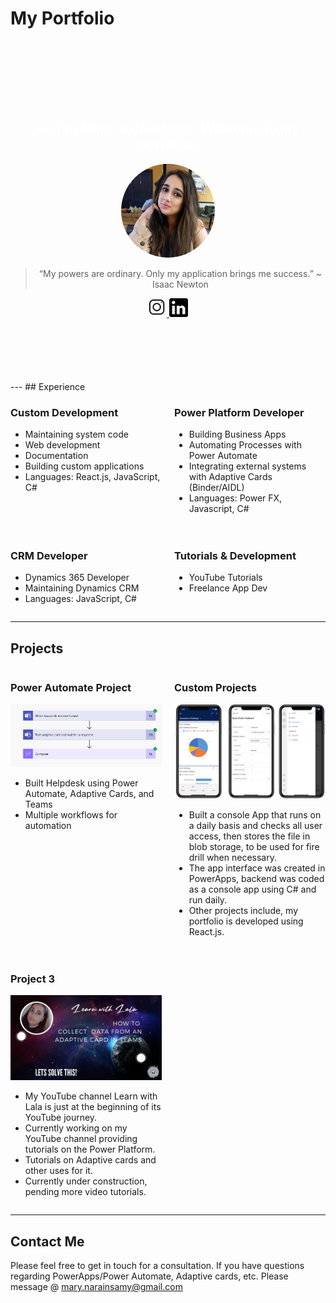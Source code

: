 # My Portfolio
<div style="background-image: url('./background_image.jpg'); background-size: cover; padding: 100px 0; text-align: center; color: white;">
  <h2>Hi, I'm Mary, a developer. Welcome to my portfolio!</h2>
  <img src="./profile_picture_adjusted.png" alt="Profile Picture" style="width: 150px; height: 150px; border-radius: 50%;">
  <blockquote>
    “My powers are ordinary. Only my application brings me success.” ~ Isaac Newton
  </blockquote>
  <a href="https://www.instagram.com/learnwlala/">
    <img src="./instagram.png" alt="Instagram" style="width: 30px; height: 30px;">
  </a>
  <a href="https://www.linkedin.com/in/mary-narainsamy-294bb0102/">
    <img src="./linkedin.png" alt="LinkedIn" style="width: 30px; height: 30px;">
  </a>
</div>
---
## Experience
<div style="display: grid; grid-template-columns: 1fr 1fr; grid-gap: 20px;">
  <div>
    <h3>Custom Development</h3>
    <ul>
      <li>Maintaining system code</li>
      <li>Web development</li>
      <li>Documentation</li>
      <li>Building custom applications</li>
      <li>Languages: React.js, JavaScript, C#</li>
    </ul>
  </div>
  <div>
    <h3>Power Platform Developer</h3>
    <ul>
      <li>Building Business Apps</li>
      <li>Automating Processes with Power Automate</li>
      <li>Integrating external systems with Adaptive Cards (Binder/AIDL)</li>
      <li>Languages: Power FX, Javascript, C#</li>
    </ul>
  </div>
  <div>
    <h3>CRM Developer</h3>
    <ul>
      <li>Dynamics 365 Developer</li>
      <li>Maintaining Dynamics CRM</li>
      <li>Languages: JavaScript, C#</li>
    </ul>
  </div>
  <div>
    <h3>Tutorials & Development</h3>
    <ul>
      <li>YouTube Tutorials</li>
      <li>Freelance App Dev</li>
    </ul>
  </div>
</div>

---

## Projects
<div style="display: grid; grid-template-columns: 1fr 1fr; grid-gap: 20px;">
  <div>
    <h3>Power Automate Project</h3>
    <img src="./Project2Image.png" alt="Project 1">
    <ul>
      <li>Built Helpdesk using Power Automate, Adaptive Cards, and Teams</li>
      <li>Multiple workflows for automation</li>
    </ul>
  </div>
  <div>
    <h3>Custom Projects</h3>
    <img src="./Project3Image.png" alt="Project 2">
    <ul>
      <li>Built a console App that runs on a daily basis and checks all user access, then stores the file in blob storage, to be used for fire drill when necessary.</li>
      <li>The app interface was created in PowerApps, backend was coded as a console app using C# and run daily.</li>
      <li>Other projects include, my portfolio is developed using React.js.</li>
    </ul>
  </div>
  <div>
    <h3>Project 3</h3>
    <img src="./Project4Image.png" alt="Project 1">
    <ul>
      <li>My YouTube channel Learn with Lala is just at the beginning of its YouTube journey.</li>
      <li>Currently working on my YouTube channel providing tutorials on the Power Platform.</li>
      <li>Tutorials on Adaptive cards and other uses for it.</li>
      <li>Currently under construction, pending more video tutorials.</li>
    </ul>
  </div>
</div>

---

## Contact Me
Please feel free to get in touch for a consultation. If you have questions regarding PowerApps/Power Automate, Adaptive cards, etc.
Please message @
[mary.narainsamy@gmail.com](mailto:mary.narainsamy@gmail.com) 


